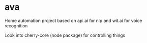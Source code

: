 # ava

Home automation project based on api.ai for nlp and wit.ai for voice recognition

Look into cherry-core (node package) for controlling things